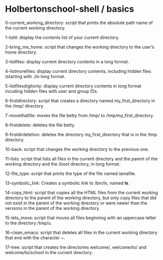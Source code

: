 # Holbertonschool-shell / basics

0-current_working_directory: script that prints the absolute path name of the current working directory.

1-listit: display the contents list of your current directory.

2-bring_me_home: script that changes the working directory to the user’s home directory.

3-listfiles: display current directory contents in a long format.

4-listmorefiles: display current directory contents, including hidden files (starting with .)in long format.

5-listfilesdigitonly: display current directory contents in long format incuding hidden files with user and group IDs.

6-firstdirectory: script that creates a directory named my_first_directory in the /tmp/ directory.

7-movethatfile: moves the file betty from /tmp/ to /tmp/my_first_directory.

8-firstdelete: deletes the file betty.

9-firstdirdeletion: deletes the directory my_first_directory that is in the /tmp directory.

10-back: script that changes the working directory to the previous one.

11-lists: script that lists all files in the current directory and the parent of the working directory and the /boot directory, in long format.

12-file_type: script that prints the type of the file named iamafile.

13-symbolic_link: Creates a symbolic link to /bin/ls, named __ls__.

14-copy_html: script that copies all the HTML files from the current working directory to the parent of the working directory, but only copy files that did not exist in the parent of the working directory or were newer than the versions in the parent of the working directory.

15-lets_move: script that moves all files beginning with an uppercase letter to the directory /tmp/u.

16-clean_emacs: script that deletes all files in the current working directory that end with the character ~.

17-tree: script that creates the directories welcome/, welcome/to/ and welcome/to/school in the current directory.
